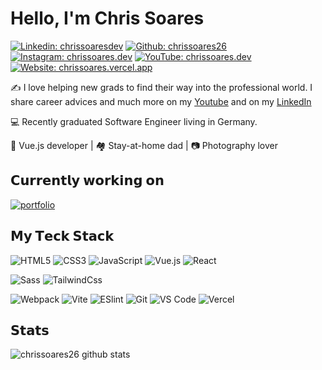 # **Hello, I'm Chris Soares**

[![Linkedin: chrissoaresdev](https://img.shields.io/badge/-chrissoaresdev-blue?style=flat-square&logo=Linkedin&logoColor=white&link=https://www.linkedin.com/in/chrissoaresdev/)](https://www.linkedin.com/in/chrissoaresdev/)
[![Github: chrissoares26](https://img.shields.io/badge/-@chrissoares26-%23181717?style=flat-square&logo=github)](https://github.com/chrissoares26)
[![Instagram: chrissoares.dev](https://img.shields.io/badge/-chrissoares.dev-E4405F?style=flat-square&logo=Instagram&logoColor=white&link=https://instagram.com/chrissoares.dev)](https://instagram.com/chrissoares.dev)
[![YouTube: chrissoares.dev](https://img.shields.io/badge/-chrissoares.dev-FF0000?style=flat-square&logo=Youtube&logoColor=white&link=https://www.youtube.com/channel/UCQ-F_5HR-xOVHOlT7dqLcDQ)](https://www.youtube.com/channel/UCQ-F_5HR-xOVHOlT7dqLcDQ)
[![Website: chrissoares.vercel.app](https://img.shields.io/website?color=28D56E&style=flat-square&up_message=ChrisSoares.dev&url=https%3A%2F%2Fchrissoares.vercel.app)](https://chrissoares.vercel.app)

:writing_hand: I love helping new grads to find their way into the professional world. I share career advices and much more on my [Youtube](https://www.youtube.com/channel/UCQ-F_5HR-xOVHOlT7dqLcDQ) and on my [LinkedIn](https://www.linkedin.com/in/chrissoaresdev/)

:computer: Recently graduated Software Engineer living in Germany.


🖖 Vue.js developer | 🏘️ Stay-at-home dad | 📷 Photography lover 



## 𝗖𝘂𝗿𝗿𝗲𝗻𝘁𝗹𝘆 𝘄𝗼𝗿𝗸𝗶𝗻𝗴 𝗼𝗻

[![portfolio](https://svg.bookmark.style/api?url=https://chrissoares.vercel.app/&mode=dark&style=horizontal)](https://chrissoares.vercel.app)


## 𝗠𝘆 𝗧𝗲𝗰𝗸 𝗦𝘁𝗮𝗰𝗸

![HTML5](https://img.shields.io/badge/-HTML5-%23E44D27?style=flat-square&logo=html5&logoColor=ffffff)
![CSS3](https://img.shields.io/badge/-CSS3-%231572B6?style=flat-square&logo=css3)
![JavaScript](https://img.shields.io/badge/-JavaScript-%23F7DF1C?style=flat-square&logo=javascript&logoColor=000000&labelColor=%23F7DF1C&color=%23FFCE5A)
![Vue.js](https://img.shields.io/badge/-Vue.js-%232c3e50?style=flat-square&logo=vuedotjs)
![React](https://img.shields.io/badge/-React-%23282C34?style=flat-square&logo=react)

![Sass](https://img.shields.io/badge/-Sass-%23CC6699?style=flat-square&logo=sass&logoColor=ffffff)
![TailwindCss](https://img.shields.io/badge/-TailwindCss-%231a202c?style=flat-square&logo=tailwind-css)

![Webpack](https://img.shields.io/badge/-Webpack-%232C3A42?style=flat-square&logo=webpack)
![Vite](https://img.shields.io/badge/-Vite-%23646CFF?style=flat-square&logo=vite&logoColor=ffffff)
![ESlint](https://img.shields.io/badge/-ESLint-%234B32C3?style=flat-square&logo=eslint)
![Git](https://img.shields.io/badge/-Git-%23F05032?style=flat-square&logo=git&logoColor=%23ffffff)
![VS Code](https://img.shields.io/badge/-VSCode-%23007ACC?style=flat-square&logo=visual-studio-code)
![Vercel](https://img.shields.io/badge/-Vercel-%23ffffff?style=flat-square&logo=vercel&logoColor=000000)

## 𝗦𝘁𝗮𝘁𝘀

![chrissoares26 github stats](https://github-readme-stats.vercel.app/api?username=chrissoares26&show_icons=true&theme=gotham)


